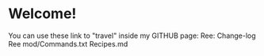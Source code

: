 <h1>Welcome!</h1>
You can use these link to "travel" inside my GITHUB page: 
Ree:
  Change-log
  Ree mod/Commands.txt
  Recipes.md
